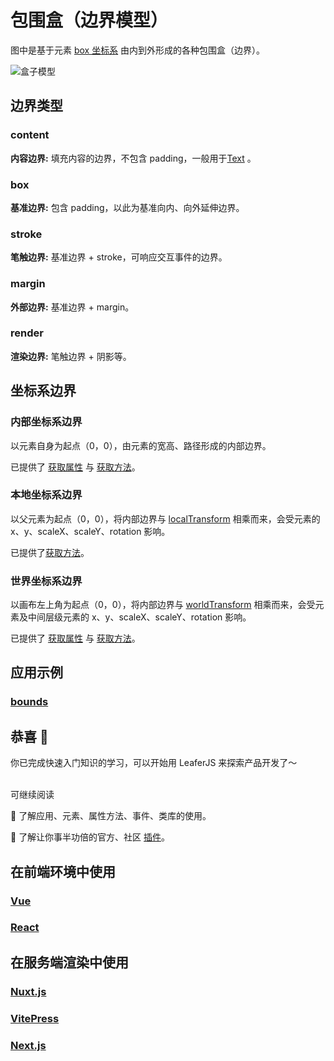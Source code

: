 # 包围盒（边界模型）

图中是基于元素 [box 坐标系](./coordinate#box) 由内到外形成的各种包围盒（边界）。

![盒子模型](/svg/bounds.svg)

## 边界类型

### content

**内容边界:** 填充内容的边界，不包含 padding，一般用于[Text](/reference/display/Text.md) 。

### box

**基准边界:** 包含 padding，以此为基准向内、向外延伸边界。

### stroke

**笔触边界:** 基准边界 + stroke，可响应交互事件的边界。

### margin

**外部边界:** 基准边界 + margin。

### render

**渲染边界:** 笔触边界 + 阴影等。

## 坐标系边界

### 内部坐标系边界

以元素自身为起点（0，0），由元素的宽高、路径形成的内部边界。

已提供了 [获取属性](/reference/UI/bounds.md#boxbounds-iboundsdata) 与 [获取方法](/reference/UI/bounds.md#关键方法)。

### 本地坐标系边界

以父元素为起点（0，0），将内部边界与 [localTransform](/reference/UI/transform.md#localtransform-imatrixdata) 相乘而来，会受元素的 x、y、scaleX、scaleY、rotation 影响。

已提供了[获取方法](/reference/UI/bounds.md#关键方法)。

### 世界坐标系边界

以画布左上角为起点（0，0），将内部边界与 [worldTransform](/reference/UI/transform.md#worldtransform-imatrixdata) 相乘而来，会受元素及中间层级元素的 x、y、scaleX、scaleY、rotation 影响。

已提供了 [获取属性](/reference/UI/bounds.md#boxbounds-iboundsdata) 与 [获取方法](/reference/UI/bounds.md#关键方法)。

## 应用示例

### [bounds](/reference/UI/bounds.md)

## 恭喜 🎉

你已完成快速入门知识的学习，可以开始用 LeaferJS 来探索产品开发了～

<br/>
可继续阅读

🍉 了解应用、元素、属性方法、事件、类库的使用。

🍊 了解让你事半功倍的官方、社区 [插件](/plugin/index.md)。

## 在前端环境中使用

### [Vue](/guide/framework/vue/index.md)

### [React](/guide/framework/react/index.md)

## 在服务端渲染中使用

### [Nuxt.js](/guide/framework/nuxt/index.md)

### [VitePress](/guide/framework/vitepress/index.md)

### [Next.js](/guide/framework/next/index.md)
